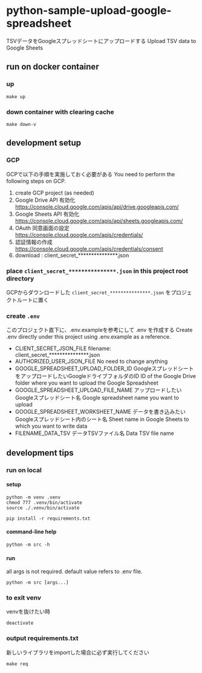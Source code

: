 # python-sample-upload-google-spreadsheet

TSVデータをGoogleスプレッドシートにアップロードする
Upload TSV data to Google Sheets

## run on docker container
### up
```
make up
```

### down container with clearing cache
```
make down-v
```

## development setup
### GCP
GCPで以下の手順を実施しておく必要がある
You need to perform the following steps on GCP.
1. create GCP project (as needed)
2. Google Drive API 有効化 https://console.cloud.google.com/apis/api/drive.googleapis.com/
3. Google Sheets API 有効化 https://console.cloud.google.com/apis/api/sheets.googleapis.com/
4. OAuth 同意画面の設定 https://console.cloud.google.com/apis/credentials/
5. 認証情報の作成 https://console.cloud.google.com/apis/credentials/consent
6. download : client_secret_***************.json

### place `client_secret_***************.json` in this project root directory
GCPからダウンロードした `client_secret_***************.json` をプロジェクトルートに置く

### create `.env`
このプロジェクト直下に、.env.exampleを参考にして .env を作成する
Create .env directly under this project using .env.example as a reference.
* CLIENT_SECRET_JSON_FILE
  filename: client_secret_***************.json
* AUTHORIZED_USER_JSON_FILE
  No need to change anything
* GOOGLE_SPREADSHEET_UPLOAD_FOLDER_ID
  GoogleスプレッドシートをアップロードしたいGoogleドライブフォルダのID
  ID of the Google Drive folder where you want to upload the Google Spreadsheet
* GOOGLE_SPREADSHEET_UPLOAD_FILE_NAME
  アップロードしたいGoogleスプレッドシート名
  Google spreadsheet name you want to upload
* GOOGLE_SPREADSHEET_WORKSHEET_NAME
  データを書き込みたいGoogleスプレッドシート内のシート名
  Sheet name in Google Sheets to which you want to write data
* FILENAME_DATA_TSV
  データTSVファイル名
  Data TSV file name

## development tips

### run on local

#### setup
```
python -m venv .venv
chmod 777 .venv/bin/activate
source ./.venv/bin/activate

pip install -r requirements.txt
```

#### command-line help
```
python -m src -h
```

#### run
all args is not required.
default value refers to .env file.
```
python -m src [args...]
```

### to exit venv
venvを抜けたい時
```
deactivate
```

### output requirements.txt
新しいライブラリをimportした場合に必ず実行してください
```
make req
```
